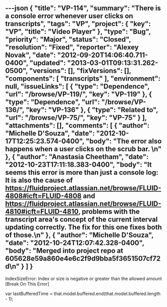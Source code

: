 ---json
{
  "title": "VP-114",
  "summary": "There is a console error whenever user clicks on transcripts",
  "tags": "VP",
  "project": {
    "key": "VP",
    "title": "Video Player"
  },
  "type": "Bug",
  "priority": "Major",
  "status": "Closed",
  "resolution": "Fixed",
  "reporter": "Alexey Novak",
  "date": "2012-09-20T14:06:40.711-0400",
  "updated": "2013-03-01T09:13:31.262-0500",
  "versions": [],
  "fixVersions": [],
  "components": [
    "transcripts"
  ],
  "environment": null,
  "issueLinks": [
    {
      "type": "Dependence",
      "url": "/browse/VP-119/",
      "key": "VP-119"
    },
    {
      "type": "Dependence",
      "url": "/browse/VP-136/",
      "key": "VP-136"
    },
    {
      "type": "Related to",
      "url": "/browse/VP-75/",
      "key": "VP-75"
    }
  ],
  "attachments": [],
  "comments": [
    {
      "author": "Michelle D'Souza",
      "date": "2012-10-17T12:25:23.574-0400",
      "body": "The error also happens when a user clicks on the scrub bar.&#x20;\n"
    },
    {
      "author": "Anastasia Cheetham",
      "date": "2012-10-23T17:11:18.383-0400",
      "body": "It seems this error is more than just a console log: It is also the cause of <https://fluidproject.atlassian.net/browse/FLUID-4808#icft=FLUID-4808> and <https://fluidproject.atlassian.net/browse/FLUID-4810#icft=FLUID-4810>, problems with the transcript area's concept of the current interval updating correctly. The fix for this one fixes both of those.\n"
    },
    {
      "author": "Michelle D'Souza",
      "date": "2012-10-24T12:07:42.328-0400",
      "body": "Merged into project repo at 605628e59a860e4e6c2f9d9bba5f3651507cf72d\n"
    }
  ]
}
---
IndexSizeError: Index or size is negative or greater than the allowed amount\
\[Break On This Error] &#x9;

var lastBufferedTime = that.model.buffered.end(that.model.buffered.length - 1);

        